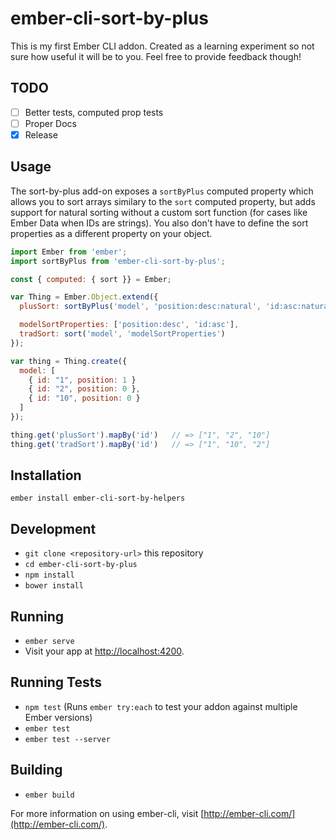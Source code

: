 # ember-cli-sort-by-plus

This is my first Ember CLI addon. Created as a learning experiment so not sure how useful it will be to you. Feel free to provide feedback though!

## TODO

- [ ] Better tests, computed prop tests
- [ ] Proper Docs
- [x] Release

## Usage

The sort-by-plus add-on exposes a `sortByPlus` computed property which allows you to sort arrays
similary to the `sort` computed property, but adds support for natural sorting without a custom
sort function (for cases like Ember Data when IDs are strings). You also don't have to define the sort properties as a different property on your object.

```javascript
import Ember from 'ember';
import sortByPlus from 'ember-cli-sort-by-plus';

const { computed: { sort }} = Ember;

var Thing = Ember.Object.extend({
  plusSort: sortByPlus('model', 'position:desc:natural', 'id:asc:natural'),

  modelSortProperties: ['position:desc', 'id:asc'],
  tradSort: sort('model', 'modelSortProperties')
});

var thing = Thing.create({
  model: [
    { id: "1", position: 1 }
    { id: "2", position: 0 },
    { id: "10", position: 0 }
  ]
});

thing.get('plusSort').mapBy('id')   // => ["1", "2", "10"]
thing.get('tradSort').mapBy('id')   // => ["1", "10", "2"]
```

## Installation

    ember install ember-cli-sort-by-helpers

## Development

* `git clone <repository-url>` this repository
* `cd ember-cli-sort-by-plus`
* `npm install`
* `bower install`

## Running

* `ember serve`
* Visit your app at [http://localhost:4200](http://localhost:4200).

## Running Tests

* `npm test` (Runs `ember try:each` to test your addon against multiple Ember versions)
* `ember test`
* `ember test --server`

## Building

* `ember build`

For more information on using ember-cli, visit [http://ember-cli.com/](http://ember-cli.com/).
